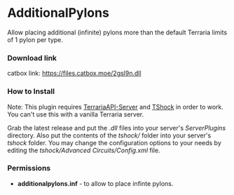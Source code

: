 # AdditionalPylons
Allow placing additional (infinite) pylons more than the default Terraria limits of 1 pylon per type.

### Download link
catbox link: https://files.catbox.moe/2gsl9n.dll

### How to Install

Note: This plugin requires [TerrariaAPI-Server](https://github.com/Pryaxis/TerrariaAPI-Server) and [TShock](https://github.com/Pryaxis/TShock) in order to work. You can't use this with a vanilla Terraria server.

Grab the latest release and put the _.dll_ files into your server's _ServerPlugins_ directory. Also put the contents of the _tshock/_ folder into your server's _tshock_ folder. You may change the configuration options to your needs by editing the _tshock/Advanced Circuits/Config.xml_ file.

### Permissions
* **additionalpylons.inf** - to allow to place infinte pylons.
